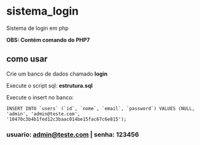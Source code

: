 # sistema_login
Sistema de login em php

**OBS: Contém comando do PHP7** 

## como usar

Crie um banco de dados chamado **login**

Execute o script sql: **estrutura.sql**

Execute o insert no banco:
```
INSERT INTO `users` (`id`, `nome`, `email`, `password`) VALUES (NULL, 'admin', 'admin@teste.com', '10470c3b4b1fed12c3baac014be15fac67c6e815');
```

### usuario: admin@teste.com | senha: 123456